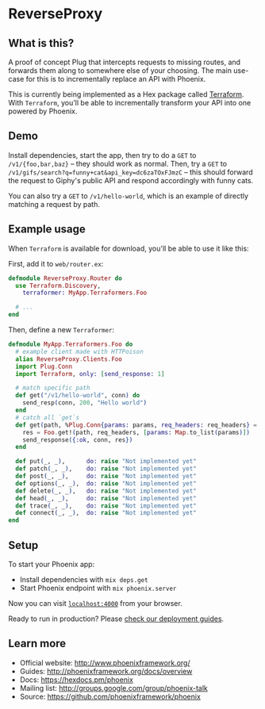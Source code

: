 # ReverseProxy

## What is this?

A proof of concept Plug that intercepts requests to missing routes, and forwards them along to somewhere else of your choosing. The main use-case for this is to incrementally replace an API with Phoenix.

This is currently being implemented as a Hex package called [Terraform](https://github.com/poteto/terraform). With `Terraform`, you'll be able to incrementally transform your API into one powered by Phoenix.

## Demo

Install dependencies, start the app, then try to do a `GET` to `/v1/{foo,bar,baz}` – they should work as normal. Then, try a `GET` to `/v1/gifs/search?q=funny+cat&api_key=dc6zaTOxFJmzC` – this should forward the request to Giphy's public API and respond accordingly with funny cats.

You can also try a `GET` to `/v1/hello-world`, which is an example of directly matching a request by path.

## Example usage

When `Terraform` is available for download, you'll be able to use it like this:

First, add it to `web/router.ex`:

```elixir
defmodule ReverseProxy.Router do
  use Terraform.Discovery,
    terraformer: MyApp.Terraformers.Foo

  # ...
end
```

Then, define a new `Terraformer`:

```elixir
defmodule MyApp.Terraformers.Foo do
  # example client made with HTTPoison
  alias ReverseProxy.Clients.Foo
  import Plug.Conn
  import Terraform, only: [send_response: 1]

  # match specific path
  def get("/v1/hello-world", conn) do
    send_resp(conn, 200, "Hello world")
  end
  # catch all `get`s
  def get(path, %Plug.Conn{params: params, req_headers: req_headers} = conn) do
    res = Foo.get!(path, req_headers, [params: Map.to_list(params)])
    send_response({:ok, conn, res})
  end

  def put(_, _),      do: raise "Not implemented yet"
  def patch(_, _),    do: raise "Not implemented yet"
  def post(_, _),     do: raise "Not implemented yet"
  def options(_, _),  do: raise "Not implemented yet"
  def delete(_, _),   do: raise "Not implemented yet"
  def head(_, _),     do: raise "Not implemented yet"
  def trace(_, _),    do: raise "Not implemented yet"
  def connect(_, _),  do: raise "Not implemented yet"
end
```

## Setup

To start your Phoenix app:

  * Install dependencies with `mix deps.get`
  * Start Phoenix endpoint with `mix phoenix.server`

Now you can visit [`localhost:4000`](http://localhost:4000) from your browser.

Ready to run in production? Please [check our deployment guides](http://www.phoenixframework.org/docs/deployment).

## Learn more

  * Official website: http://www.phoenixframework.org/
  * Guides: http://phoenixframework.org/docs/overview
  * Docs: https://hexdocs.pm/phoenix
  * Mailing list: http://groups.google.com/group/phoenix-talk
  * Source: https://github.com/phoenixframework/phoenix
